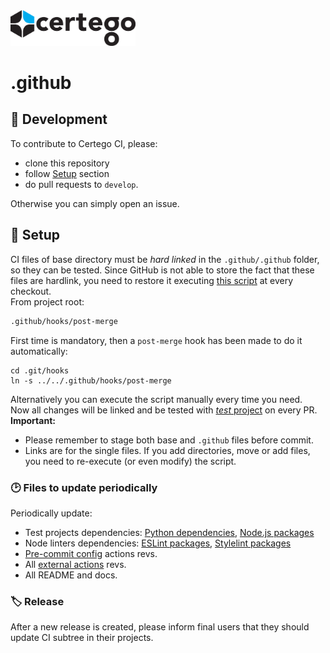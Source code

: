 <img src="Certego.png" alt="Certego" width="200" />

# .github 

## 🔧 Development
To contribute to Certego CI, please:
 - clone this repository
 - follow [Setup](#📖-setup) section
 - do pull requests to `develop`.

Otherwise you can simply open an issue.


## 📖 Setup
CI files of base directory must be *hard linked* in the `.github/.github` folder, so they can be tested.
Since GitHub is not able to store the fact that these files are hardlink, you need to restore it executing [this script](.github/hooks/post-merge) at every checkout.  
From project root:
```bash
.github/hooks/post-merge
```
First time is mandatory, then a `post-merge` hook has been made to do it automatically:
```
cd .git/hooks
ln -s ../../.github/hooks/post-merge
```
Alternatively you can execute the script manually every time you need.  
Now all changes will be linked and be tested with [*test* project](.github/test/) on every PR.  
**Important:**
- Please remember to stage both base and `.github` files before commit.  
- Links are for the single files. If you add directories, move or add files, you need to re-execute (or even modify) the script.


### 🕑 Files to update periodically
Periodically update:
- Test projects dependencies: [Python dependencies](.github/test/python_test/packages.txt), [Node.js packages](.github/test/node_test/package.json)
- Node linters dependencies: [ESLint packages](configurations/node_linters/eslint/package.json), [Stylelint packages](configurations/node_linters/stylelint/package.json)
- [Pre-commit config](.pre-commit-config.yaml) actions revs.
- All [external actions](workflows/) revs.
- All README and docs.

### 🏷️ Release
After a new release is created, please inform final users that they should update CI subtree in their projects.
